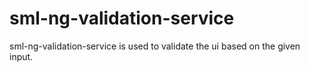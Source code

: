 # sml-ng-validation-service
sml-ng-validation-service is used to validate the ui based on the given input.

